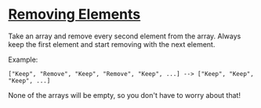 # [Removing Elements](https://www.codewars.com/kata/5769b3802ae6f8e4890009d2)
Take an array and remove every second element from the array. Always keep the first element and start removing with the next element.

Example:
```
["Keep", "Remove", "Keep", "Remove", "Keep", ...] --> ["Keep", "Keep", "Keep", ...]
```

None of the arrays will be empty, so you don't have to worry about that!
